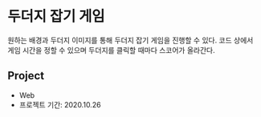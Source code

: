 # 두더지 잡기 게임
원하는 배경과 두더지 이미지를 통해 두더지 잡기 게임을 진행할 수 있다.
코드 상에서 게임 시간을 정할 수 있으며 두더지를 클릭할 때마다 스코어가 올라간다.
<br>

## Project
* Web
* 프로젝트 기간: 2020.10.26
<br>






